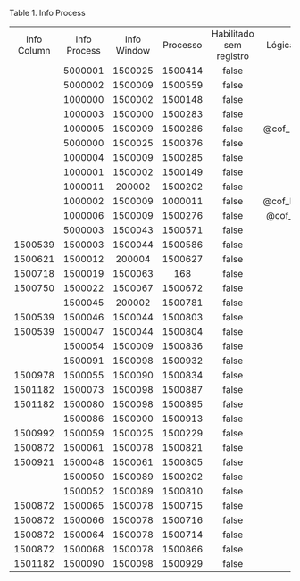 <div id="d25389e1" class="table">

<div class="table-title">

Table 1. Info
Process

</div>

<div class="table-contents">

|             |              |             |          |                         |                        |                  |               |                 |           |
| :---------: | :----------: | :---------: | :------: | :---------------------: | :--------------------: | :--------------: | :-----------: | :-------------: | :-------: |
| Info Column | Info Process | Info Window | Processo | Habilitado sem registro | Lógica de Visualização | Tipo de Entidade | URL da Imagem | Tipo do Leiaute | Seqüência |
|             |   5000001    |   1500025   | 1500414  |          false          |                        |        D         |               |        B        |    20     |
|             |   5000002    |   1500009   | 1500559  |          false          |                        |        D         |               |        B        |    50     |
|             |   1000000    |   1500002   | 1500148  |          false          |                        |        D         |               |        B        |    10     |
|             |   1000003    |   1500000   | 1500283  |          false          |                        |        D         |               |        B        |    10     |
|             |   1000005    |   1500009   | 1500286  |          false          | @cof\_Processed2@='Y'  |        D         |               |        B        |    40     |
|             |   5000000    |   1500025   | 1500376  |          false          |                        |        D         |               |        B        |    10     |
|             |   1000004    |   1500009   | 1500285  |          false          |                        |        D         |               |        B        |    30     |
|             |   1000001    |   1500002   | 1500149  |          false          |                        |        D         |               |        B        |    20     |
|             |   1000011    |   200002    | 1500202  |          false          |                        |        D         |               |        B        |    10     |
|             |   1000002    |   1500009   | 1000011  |          false          | @cof\_Processed2@='N'  |        D         |               |        B        |    20     |
|             |   1000006    |   1500009   | 1500276  |          false          |  @cof\_Processed@='Y'  |        D         |               |        B        |    10     |
|             |   5000003    |   1500043   | 1500571  |          false          |                        |        U         |               |        B        |    10     |
|   1500539   |   1500003    |   1500044   | 1500586  |          false          |                        |    BRERP0001     |               |        B        |    10     |
|   1500621   |   1500012    |   200004    | 1500627  |          false          |                        |    BRERP0001     |               |        B        |    10     |
|   1500718   |   1500019    |   1500063   |   168    |          false          |                        |    BRERP0001     |               |        B        |    10     |
|   1500750   |   1500022    |   1500067   | 1500672  |          false          |                        |    BRERP0001     |               |        B        |    10     |
|             |   1500045    |   200002    | 1500781  |          false          |                        |    BRERP0001     |               |        B        |    20     |
|   1500539   |   1500046    |   1500044   | 1500803  |          false          |                        |    BRERP0001     |               |        B        |    20     |
|   1500539   |   1500047    |   1500044   | 1500804  |          false          |                        |    BRERP0001     |               |        B        |    30     |
|             |   1500054    |   1500009   | 1500836  |          false          |                        |    BRERP0001     |               |        B        |    60     |
|             |   1500091    |   1500098   | 1500932  |          false          |                        |    BRERP0001     |               |        B        |    40     |
|   1500978   |   1500055    |   1500090   | 1500834  |          false          |                        |    BRERP0001     |               |        B        |    10     |
|   1501182   |   1500073    |   1500098   | 1500887  |          false          |                        |    BRERP0001     |               |        B        |    10     |
|   1501182   |   1500080    |   1500098   | 1500895  |          false          |                        |    BRERP0001     |               |        B        |    30     |
|             |   1500086    |   1500000   | 1500913  |          false          |                        |    BRERP0102     |               |        B        |    20     |
|   1500992   |   1500059    |   1500025   | 1500229  |          false          |                        |    BRERP0001     |               |        B        |    30     |
|   1500872   |   1500061    |   1500078   | 1500821  |          false          |                        |    BRERP0001     |               |        B        |    10     |
|   1500921   |   1500048    |   1500061   | 1500805  |          false          |                        |    BRERP0001     |               |        B        |    10     |
|             |   1500050    |   1500089   | 1500202  |          false          |                        |    BRERP0001     |               |        B        |    10     |
|             |   1500052    |   1500089   | 1500810  |          false          |                        |    BRERP0001     |               |        B        |    30     |
|   1500872   |   1500065    |   1500078   | 1500715  |          false          |                        |    BRERP0001     |               |        B        |    30     |
|   1500872   |   1500066    |   1500078   | 1500716  |          false          |                        |    BRERP0001     |               |        B        |    40     |
|   1500872   |   1500064    |   1500078   | 1500714  |          false          |                        |    BRERP0001     |               |        B        |    20     |
|   1500872   |   1500068    |   1500078   | 1500866  |          false          |                        |    BRERP0001     |               |        B        |    15     |
|   1501182   |   1500090    |   1500098   | 1500929  |          false          |                        |    BRERP0001     |               |        B        |    40     |

</div>

</div>
